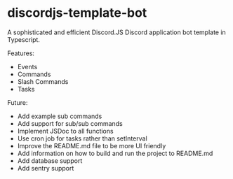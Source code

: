 # discordjs-template-bot

A sophisticated and efficient Discord.JS Discord application bot template in Typescript.

Features:

- Events
- Commands
- Slash Commands
- Tasks

Future:

- Add example sub commands
- Add support for sub/sub commands
- Implement JSDoc to all functions
- Use cron job for tasks rather than setInterval
- Improve the README.md file to be more UI friendly
- Add information on how to build and run the project to README.md
- Add database support
- Add sentry support
